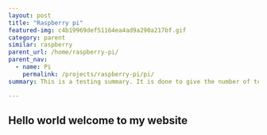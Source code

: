 ```yaml
---
layout: post
title: "Raspberry pi"
featured-img: c4b19969def51164ea4ad9a290a217bf.gif
category: parent
similar: raspberry
parent_url: /home/raspberry-pi/
parent_nav:
  - name: Pi
    permalink: /projects/raspberry-pi/pi/
summary: This is a testing summary. It is done to give the number of text showing on the cards.

---
```


## Hello world welcome to my website